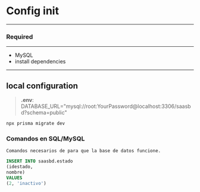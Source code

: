 # Config init

---

### Required

---

- MySQL
- install dependencies

---

## local configuration

> **.env**: DATABASE_URL="mysql://root:YourPassword@localhost:3306/saasbd?schema=public"

```bash
npx prisma migrate dev
```

### Comandos en SQL/MySQL

    Comandos necesarios de para que la base de datos funcione.

```sql
INSERT INTO saasbd.estado
(idestado,
nombre)
VALUES
(2, 'inactivo')

```
